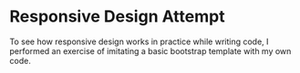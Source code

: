 # Responsive Design Attempt

To see how responsive design works in practice while writing code, I performed an exercise of imitating a basic bootstrap template with my own code.
